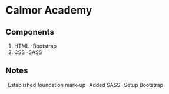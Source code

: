 # Calmor Academy

## Components

1. HTML
   -Bootstrap
1. CSS
   -SASS

## Notes

-Established foundation mark-up
-Added SASS
-Setup Bootstrap
